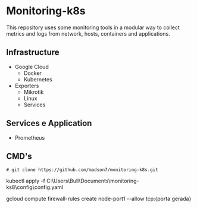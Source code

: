 # Monitoring-k8s

This repository uses some monitoring tools in a modular way to collect metrics and logs from network, hosts, containers and applications.

## Infrastructure

- Google Cloud
    - Docker
    - Kubernetes
- Exporters
    - Mikrotik
    - Linux
    - Services

## Services e Application

- Prometheus 

## CMD's

```
# git clone https://github.com/madson7/monitoring-k8s.git
```

kubectl apply  -f C:\Users\Bull\Documents\monitoring-ks8\config\config.yaml


gcloud compute firewall-rules create node-port1 --allow tcp:{porta gerada}

